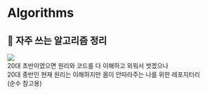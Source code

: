 # Algorithms
## :cherry_blossom: 자주 쓰는 알고리즘 정리  
<img src = "https://static.news.zumst.com/images/44/2014/04/14/30000087278.jpg"></img>  
20대 초반이였으면 원리와 코드를 다 이해하고 외워서 썻겠으나  
20대 중반인 현재 원리는 이해하지만 몸이 안따라주는 나를 위한 레포지터리  
(순수 참고용)
